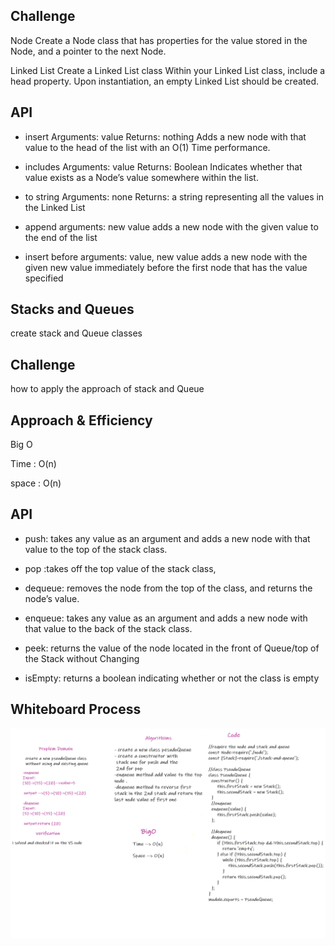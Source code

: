 ## Challenge
Node Create a Node class that has properties for the value stored in the Node, and a pointer to the next Node.

Linked List Create a Linked List class Within your Linked List class, include a head property. Upon instantiation, an empty Linked List should be created.

## API
* insert Arguments: value Returns: nothing Adds a new node with that value to the head of the list with an O(1) Time performance.

* includes Arguments: value Returns: Boolean Indicates whether that value exists as a Node’s value somewhere within the list.

* to string Arguments: none Returns: a string representing all the values in the Linked List

* append arguments: new value adds a new node with the given value to the end of the list

* insert before arguments: value, new value adds a new node with the given new value immediately before the first node that has the value specified

## Stacks and Queues
create stack and Queue classes

## Challenge
how to apply the approach of stack and Queue

## Approach & Efficiency
Big O

Time : O(n)

space : O(n)

## API
* push: takes any value as an argument and adds a new node with that value to the top of the stack class.

* pop :takes off the top value of the stack class,

* dequeue: removes the node from the top of the class, and returns the node’s value.

* enqueue: takes any value as an argument and adds a new node with that value to the back of the stack class.

* peek: returns the value of the node located in the front of Queue/top of the Stack without Changing

* isEmpty: returns a boolean indicating whether or not the class is empty

## Whiteboard Process
<img src="./stack-and-queue/cc11.png" />
